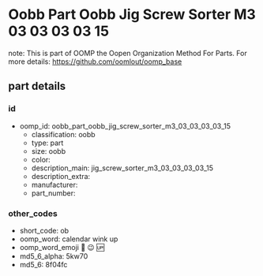 # Oobb Part Oobb Jig Screw Sorter M3 03 03 03 03 15  

note: This is part of OOMP the Oopen Organization Method For Parts. For more details: https://github.com/oomlout/oomp_base

##  part details





### id
* oomp_id: oobb_part_oobb_jig_screw_sorter_m3_03_03_03_03_15
  * classification: oobb
  * type: part
  * size: oobb
  * color: 
  * description_main: jig_screw_sorter_m3_03_03_03_03_15
  * description_extra: 
  * manufacturer: 
  * part_number: 

### other_codes
* short_code: ob
* oomp_word: calendar wink up
* oomp_word_emoji :calendar: :wink: :up:
* md5_6_alpha: 5kw70
* md5_6: 8f04fc